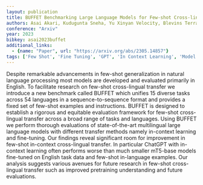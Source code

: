 ```yaml
---
layout: publication
title: BUFFET Benchmarking Large Language Models for Few-shot Cross-lingual Transfer
authors: Asai Akari, Kudugunta Sneha, Yu Xinyan Velocity, Blevins Terra, Gonen Hila, Reid Machel, Tsvetkov Yulia, Ruder Sebastian, Hajishirzi Hannaneh
conference: "Arxiv"
year: 2023
bibkey: asai2023buffet
additional_links:
  - {name: "Paper", url: "https://arxiv.org/abs/2305.14857"}
tags: ['Few Shot', 'Fine Tuning', 'GPT', 'In Context Learning', 'Model Architecture', 'Pretraining Methods', 'Prompting', 'Tools', 'Training Techniques']
---
```

Despite remarkable advancements in few-shot generalization in natural language processing most models are developed and evaluated primarily in English. To facilitate research on few-shot cross-lingual transfer we introduce a new benchmark called BUFFET which unifies 15 diverse tasks across 54 languages in a sequence-to-sequence format and provides a fixed set of few-shot examples and instructions. BUFFET is designed to establish a rigorous and equitable evaluation framework for few-shot cross-lingual transfer across a broad range of tasks and languages. Using BUFFET we perform thorough evaluations of state-of-the-art multilingual large language models with different transfer methods namely in-context learning and fine-tuning. Our findings reveal significant room for improvement in few-shot in-context cross-lingual transfer. In particular ChatGPT with in-context learning often performs worse than much smaller mT5-base models fine-tuned on English task data and few-shot in-language examples. Our analysis suggests various avenues for future research in few-shot cross-lingual transfer such as improved pretraining understanding and future evaluations.
